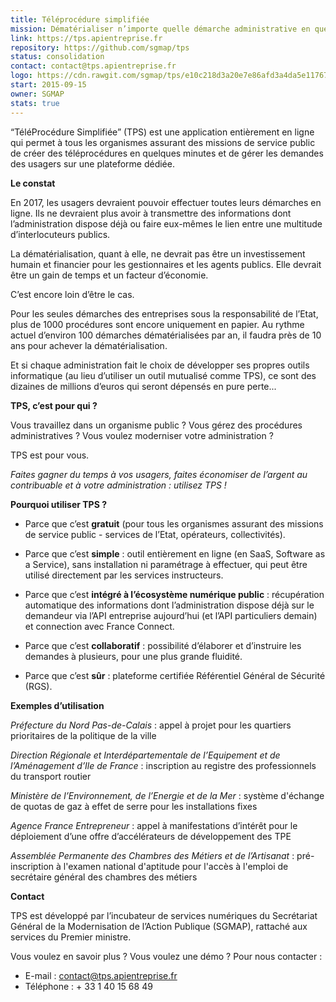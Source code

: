 ```yaml
---
title: Téléprocédure simplifiée
mission: Dématérialiser n’importe quelle démarche administrative en quelques minutes
link: https://tps.apientreprise.fr
repository: https://github.com/sgmap/tps
status: consolidation
contact: contact@tps.apientreprise.fr
logo: https://cdn.rawgit.com/sgmap/tps/e10c218d3a20e7e86afd3a4da5e1176772365c3d/app/assets/images/logos/logo-tps.png
start: 2015-09-15
owner: SGMAP
stats: true
---
```


“TéléProcédure Simplifiée” (TPS) est une application entièrement en ligne qui permet à tous les organismes assurant des missions de service public de créer des téléprocédures en quelques minutes et de gérer les demandes des usagers sur une plateforme dédiée.

**Le constat**

En 2017, les usagers devraient pouvoir effectuer toutes leurs démarches en ligne. Ils ne devraient plus avoir à transmettre des informations dont l’administration dispose déjà ou faire eux-mêmes le lien entre une multitude d’interlocuteurs publics.

La dématérialisation, quant à elle, ne devrait pas être un investissement humain et financier pour les gestionnaires et les agents publics. Elle devrait être un gain de temps et un facteur d’économie.

C’est encore loin d’être le cas.

Pour les seules démarches des entreprises sous la responsabilité de l’Etat, plus de 1000 procédures sont encore uniquement en papier. Au rythme actuel d’environ 100 démarches dématérialisées par an, il faudra près de 10 ans pour achever la dématérialisation.

Et si chaque administration fait le choix de développer ses propres outils informatique (au lieu d’utiliser un outil mutualisé comme TPS), ce sont des dizaines de millions d’euros qui seront dépensés en pure perte...

**TPS, c’est pour qui ?**

Vous travaillez dans un organisme public ? Vous gérez des procédures administratives ? Vous voulez moderniser votre administration ?

TPS est pour vous.

*Faites gagner du temps à vos usagers, faites économiser de l’argent au contribuable et à votre administration : utilisez TPS !*

**Pourquoi utiliser TPS ?**

- Parce que c’est **gratuit** (pour tous les organismes assurant des missions de service public - services de l’Etat, opérateurs, collectivités).

- Parce que c’est **simple** : outil entièrement en ligne (en SaaS, Software as a Service), sans installation ni paramétrage à effectuer, qui peut être utilisé directement par les services instructeurs.

- Parce que c’est **intégré à l’écosystème numérique public** : récupération automatique des informations dont l’administration dispose déjà sur le demandeur via l’API entreprise aujourd’hui (et l’API particuliers demain) et connection avec France Connect.

- Parce que c’est **collaboratif** : possibilité d’élaborer et d’instruire les demandes à plusieurs, pour une plus grande fluidité.

- Parce que c’est **sûr** : plateforme certifiée Référentiel Général de Sécurité (RGS).

**Exemples d’utilisation**

*Préfecture du Nord Pas-de-Calais* : appel à projet pour les quartiers prioritaires de la politique de la ville

*Direction Régionale et Interdépartementale de l’Equipement et de l’Aménagement d’Ile de France* : inscription au registre des professionnels du transport routier

*Ministère de l’Environnement, de l’Energie et de la Mer* : système d'échange de quotas de gaz à effet de serre pour les installations fixes

*Agence France Entrepreneur* : appel à manifestations d’intérêt pour le déploiement d’une offre d’accélérateurs de développement des TPE

*Assemblée Permanente des Chambres des Métiers et de l’Artisanat* : pré-inscription à l'examen national d'aptitude pour l'accès à l'emploi de secrétaire général des chambres des métiers

**Contact**

TPS est développé par l’incubateur de services numériques du Secrétariat Général de la Modernisation de l’Action Publique (SGMAP), rattaché aux services du Premier ministre.

Vous voulez en savoir plus ? Vous voulez une démo ? Pour nous contacter :
- E-mail : contact@tps.apientreprise.fr
- Téléphone : + 33 1 40 15 68 49
